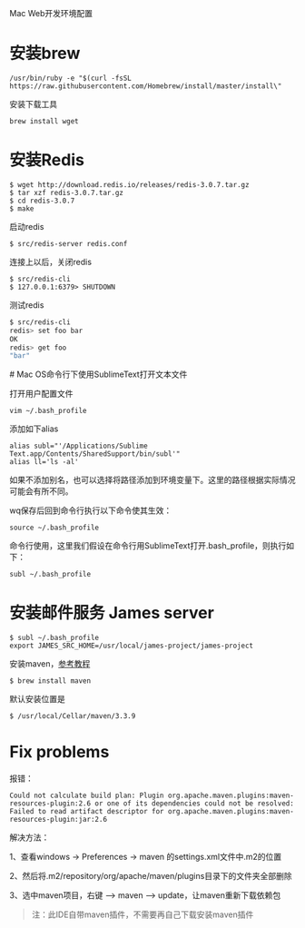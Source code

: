 Mac Web开发环境配置

# 安装brew

```
/usr/bin/ruby -e "$(curl -fsSL https://raw.githubusercontent.com/Homebrew/install/master/install\"
```

安装下载工具

```
brew install wget
```

# 安装Redis

```
$ wget http://download.redis.io/releases/redis-3.0.7.tar.gz
$ tar xzf redis-3.0.7.tar.gz
$ cd redis-3.0.7
$ make
```

启动redis

```
$ src/redis-server redis.conf
```

连接上以后，关闭redis

```
$ src/redis-cli
$ 127.0.0.1:6379> SHUTDOWN
```

测试redis

```bash
$ src/redis-cli
redis> set foo bar
OK
redis> get foo
"bar"
```

\# Mac OS命令行下使用SublimeText打开文本文件

打开用户配置文件

```
vim ~/.bash_profile
```

添加如下alias

```
alias subl="'/Applications/Sublime Text.app/Contents/SharedSupport/bin/subl'"
alias ll='ls -al'
```

如果不添加别名，也可以选择将路径添加到环境变量下。这里的路径根据实际情况可能会有所不同。

wq保存后回到命令行执行以下命令使其生效：

```
source ~/.bash_profile
```

命令行使用，这里我们假设在命令行用SublimeText打开.bash\_profile，则执行如下：

```
subl ~/.bash_profile
```

# 安装邮件服务 James server

```
$ subl ~/.bash_profile
export JAMES_SRC_HOME=/usr/local/james-project/james-project
```

安装maven，[参考教程](https://james.apache.org/server/3/dev-build.html)

```
$ brew install maven
```

默认安装位置是

```
$ /usr/local/Cellar/maven/3.3.9
```

# Fix problems

报错：

```
Could not calculate build plan: Plugin org.apache.maven.plugins:maven-resources-plugin:2.6 or one of its dependencies could not be resolved: Failed to read artifact descriptor for org.apache.maven.plugins:maven-resources-plugin:jar:2.6
```

解决方法：

1、查看windows -&gt; Preferences -&gt; maven 的settings.xml文件中.m2的位置

2、然后将.m2/repository/org/apache/maven/plugins目录下的文件夹全部删除

3、选中maven项目，右键 --&gt; maven --&gt; update，让maven重新下载依赖包

> 注：此IDE自带maven插件，不需要再自己下载安装maven插件




